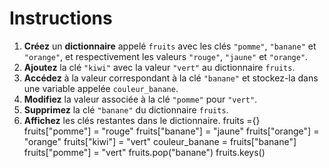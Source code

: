 # Instructions  

1. **Créez** un **dictionnaire** appelé `fruits` avec les clés `"pomme"`, `"banane"` et `"orange"`, et respectivement les valeurs `"rouge"`, `"jaune"` et `"orange"`.
2. **Ajoutez** la clé `"kiwi"` avec la valeur `"vert"` au dictionnaire `fruits`.
3. **Accédez** à la valeur correspondant à la clé `"banane"` et stockez-la dans une variable appelée `couleur_banane`.
4. **Modifiez** la valeur associée à la clé `"pomme"` pour `"vert"`.
5. **Supprimez** la clé `"banane"` du dictionnaire `fruits`.
6. **Affichez** les clés restantes dans le dictionnaire.
fruits ={}
fruits["pomme"]  = "rouge"
fruits["banane"] = "jaune"
fruits["orange"] = "orange"
fruits["kiwi"] = "vert"
couleur_banane = fruits["banane"]
fruits["pomme"]  = "vert"
fruits.pop("banane")
fruits.keys()
